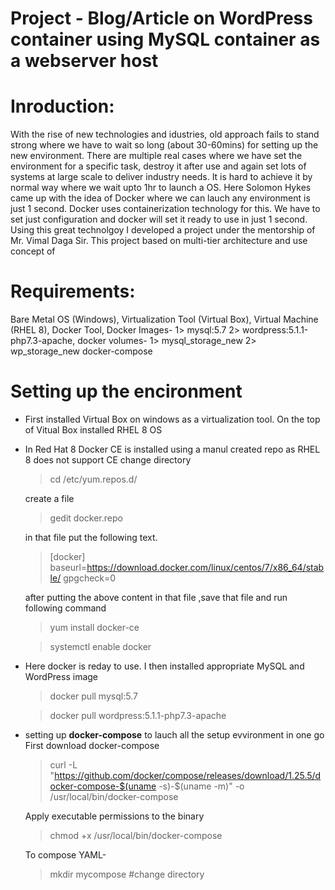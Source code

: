 # Project - Blog/Article on WordPress container using MySQL container as a webserver host  
# Inroduction:
  With the rise of new technologies and idustries, old approach fails to stand strong where we have to wait so long (about 30-60mins) for setting up the new environment. There are multiple real cases where we have set the environment for a specific task, destroy it after use and again set lots of systems at large scale to deliver industry needs. It is hard to achieve it by normal way where we wait upto 1hr to launch a OS.
  Here Solomon Hykes came up with the idea of Docker where we can lauch any environment is just 1 second. Docker uses containerization technology for this. We have to set just configuration and docker will set it ready to use in just 1 second. Using this great technolgoy I developed a project under the mentorship of Mr. Vimal Daga Sir.
 This project based on multi-tier architecture and use concept of 
 
 # Requirements:
Bare Metal OS (Windows),
Virtualization Tool (Virtual Box),
Virtual Machine (RHEL 8),
Docker Tool,
Docker Images-
 1> mysql:5.7
 2> wordpress:5.1.1-php7.3-apache,
docker volumes-
 1> mysql_storage_new
 2> wp_storage_new
docker-compose

# Setting up the encironment
- First installed Virtual Box on windows as a virtualization tool. On the top of Vitual Box installed RHEL 8 OS
- In Red Hat 8 Docker CE is installed using a manul created repo as RHEL 8 does not support CE
  change directory  
  >cd /etc/yum.repos.d/
  
  create a file 
  >gedit docker.repo
  
  in that file put the following text.
  
  >[docker]
  >baseurl=https://download.docker.com/linux/centos/7/x86_64/stable/
  >gpgcheck=0
  
  after putting the above content in that file ,save that file and run following command
  >yum install docker-ce
  
  >systemctl enable docker
  
- Here docker is reday to use. I then installed appropriate MySQL and WordPress image
   >docker pull mysql:5.7
  
   >docker pull wordpress:5.1.1-php7.3-apache
- setting up **docker-compose** to lauch all the setup evvironment in one go
  First download docker-compose
  >curl -L "https://github.com/docker/compose/releases/download/1.25.5/docker-compose-$(uname -s)-$(uname -m)" -o /usr/local/bin/docker-compose
  
  Apply executable permissions to the binary
  >chmod +x /usr/local/bin/docker-compose
  
  To compose YAML-
  >mkdir mycompose #change directory
